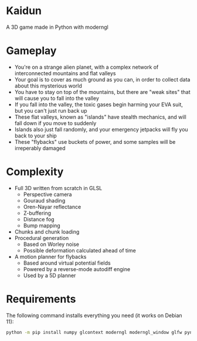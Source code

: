 # Kaidun
A 3D game made in Python with moderngl

# Gameplay

- You're on a strange alien planet, with a complex network of interconnected mountains and flat valleys
- Your goal is to cover as much ground as you can, in order to collect data about this mysterious world
- You have to stay on top of the mountains, but there are "weak sites" that will cause you to fall into the valley
- If you fall into the valley, the toxic gases begin harming your EVA suit, but you can't just run back up
- These flat valleys, known as "islands" have stealth mechanics, and will fall down if you move to suddenly
- Islands also just fall randomly, and your emergency jetpacks will fly you back to your ship
- These "flybacks" use buckets of power, and some samples will be irreperably damaged

# Complexity
- Full 3D written from scratch in GLSL
  - Perspective camera
  - Gouraud shading
  - Oren-Nayar reflectance
  - Z-buffering
  - Distance fog
  - Bump mapping
- Chunks and chunk loading
- Procedural generation
  - Based on Worley noise
  - Possible deformation calculated ahead of time
- A motion planner for flybacks
  - Based around virtual potential fields
  - Powered by a reverse-mode autodiff engine
  - Used by a 5D planner

# Requirements

The following command installs everything you need (it works on Debian 11):

```sh
python -m pip install numpy glcontext moderngl moderngl_window glfw pynput
```
